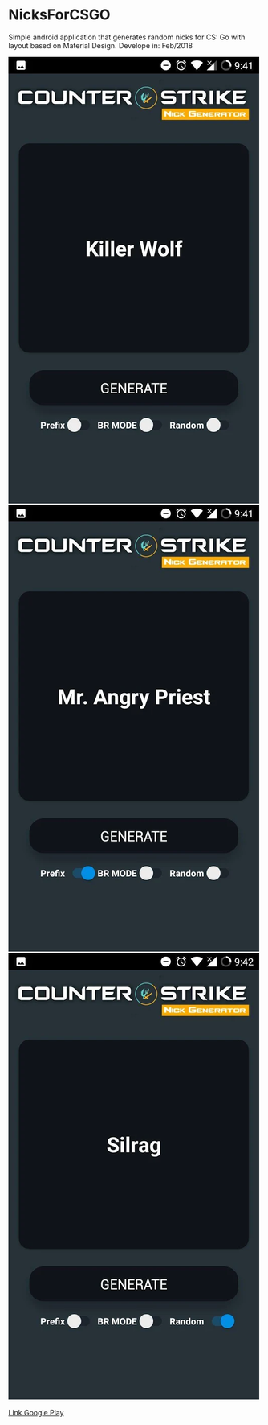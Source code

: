 # NicksForCSGO
 Simple android application that generates random nicks for CS: Go with layout based on Material Design.
 Develope in: Feb/2018

![Screenshot](1.png)
![Screenshot](2.png)
![Screenshot](3.png)

[Link Google Play](https://play.google.com/store/apps/details?id=klawapps.com.nicksforcsgo)
